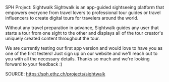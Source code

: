 SPH Project: Sightwalk
Sightwalk is an app-guided sightseeing platform that empowers everyone from travel lovers to professional tour guides or travel influencers to create digital tours for travelers around the world.

Without any travel preparation in advance, Sightwalk guides any user that starts a tour from one sight to the other and displays all of the tour creator's uniquely created content throughout the tour.

We are currently testing our first app version and would love to have you as one of the first testers! Just sign up on our website and we'll reach out to you with all the necessary details. Thanks so much and we're looking forward to your feedback :)  


SOURCE: https://sph.ethz.ch/projects/sightwalk